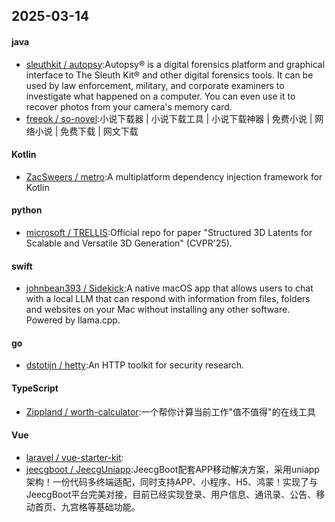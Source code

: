 ## 2025-03-14
#### java
* [sleuthkit / autopsy](https://github.com/sleuthkit/autopsy):Autopsy® is a digital forensics platform and graphical interface to The Sleuth Kit® and other digital forensics tools. It can be used by law enforcement, military, and corporate examiners to investigate what happened on a computer. You can even use it to recover photos from your camera's memory card.
* [freeok / so-novel](https://github.com/freeok/so-novel):小说下载器 | 小说下载工具 | 小说下载神器 | 免费小说 | 网络小说 | 免费下载 | 网文下载
#### Kotlin
* [ZacSweers / metro](https://github.com/ZacSweers/metro):A multiplatform dependency injection framework for Kotlin
#### python
* [microsoft / TRELLIS](https://github.com/microsoft/TRELLIS):Official repo for paper "Structured 3D Latents for Scalable and Versatile 3D Generation" (CVPR'25).
#### swift
* [johnbean393 / Sidekick](https://github.com/johnbean393/Sidekick):A native macOS app that allows users to chat with a local LLM that can respond with information from files, folders and websites on your Mac without installing any other software. Powered by llama.cpp.
#### go
* [dstotijn / hetty](https://github.com/dstotijn/hetty):An HTTP toolkit for security research.
#### TypeScript
* [Zippland / worth-calculator](https://github.com/Zippland/worth-calculator):一个帮你计算当前工作"值不值得"的在线工具
#### Vue
* [laravel / vue-starter-kit](https://github.com/laravel/vue-starter-kit):
* [jeecgboot / JeecgUniapp](https://github.com/jeecgboot/JeecgUniapp):JeecgBoot配套APP移动解决方案，采用uniapp架构！一份代码多终端适配，同时支持APP、小程序、H5、鸿蒙！实现了与JeecgBoot平台完美对接，目前已经实现登录、用户信息、通讯录、公告、移动首页、九宫格等基础功能。
